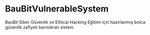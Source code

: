 # BauBitVulnerableSystem
BauBit Siber Güvenlik ve Ethical Hacking Eğitimi için hazırlanmış bolca güvenlik zafiyeti barındıran sistem.
